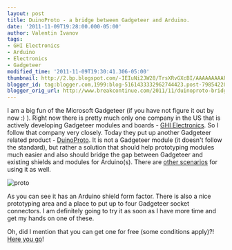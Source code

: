 ```yaml
---
layout: post
title: DuinoProto - a bridge between Gadgeteer and Arduino.
date: '2011-11-09T19:28:00.000-05:00'
author: Valentin Ivanov
tags:
- GHI Electronics
- Arduino
- Electronics
- Gadgeteer
modified_time: '2011-11-09T19:30:41.306-05:00'
thumbnail: http://2.bp.blogspot.com/-IEIuNi2JW28/TrsXRvGXcBI/AAAAAAAAAPk/MvHsLmDiE8c/s72-c/DuinoProto.jpg
blogger_id: tag:blogger.com,1999:blog-5161433332962744423.post-7985422862107494407
blogger_orig_url: http://www.breakcontinue.com/2011/11/duinoproto-bridge-between-gadgeteer-and.html
---
```

I am a big fun of the Microsoft Gadgeteer (if you have not figure it out by now :) ). Right now there is pretty much only one company in the US that is actively developing Gadgeteer modules and boards - [GHI Electronics](http://www.ghielectronics.com/catalog/category/265/). So I follow that company very closely. Today they put up another Gadgeteer related product - [DuinoProto](http://www.ghielectronics.com/catalog/product/319). It is not a Gadgeteer module (it doesn't follow the standard), but rather a solution that should help prototyping modules much easier and also should bridge the gap between Gadgeteer and existing shields and modules for Arduino(s). There are [other scenarios](http://wiki.tinyclr.com/index.php?title=DuinoProto) for using it as well.

![proto](http://2.bp.blogspot.com/-IEIuNi2JW28/TrsXRvGXcBI/AAAAAAAAAPk/MvHsLmDiE8c/s1600/DuinoProto.jpg)

As you can see it has an Arduino shield form factor. There is also a nice prototyping area and a place to put up to four Gadgeteer socket connectors. I am definitely going to try it as soon as I have more time and get my hands on one of these.

Oh, did I mention that you can get one for free (some conditions apply)?! [Here you go](http://www.tinyclr.com/contest/)!